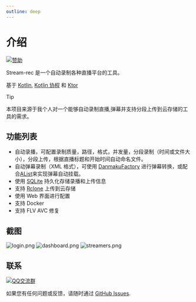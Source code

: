 ```yaml
---
outline: deep
---
```


# 介绍

[![赞助](https://img.shields.io/badge/赞助-爱发电-ff69b4)](https://afdian.com/a/streamrec)

Stream-rec 是一个自动录制各种直播平台的工具。

基于 [Kotlin](https://kotlinlang.org/), [Kotlin 协程](https://github.com/Kotlin/kotlinx.coroutines) 和 [Ktor](https://ktor.io/)

> [!TIP]
> 本项目来源于我个人对一个能够自动录制直播,弹幕并支持分段上传到云存储的工具的需求。

## 功能列表

- 自动录播，可配置录制质量，路径，格式，并发量，分段录制（时间或文件大小），分段上传，根据直播标题和开始时间自动命名文件。
- 自动弹幕录制（XML 格式），可使用 [DanmakuFactory](https://github.com/hihkm/DanmakuFactory) 进行弹幕转换，或配合[AList](https://alist.nn.ci/zh/)来实现弹幕自动挂载。
- 使用 [SQLite](https://www.sqlite.org/index.html) 持久化存储录播和上传信息
- 支持 [Rclone](https://rclone.org/) 上传到云存储
- 使用 Web 界面进行配置
- 支持 Docker
- 支持 FLV AVC 修复

## 截图

![login.png](zh/login.png)
![dashboard.png](zh/dashboard.png)
![streamers.png](zh/streamers.png)

## 联系

[![QQ交流群](https://img.shields.io/badge/QQ交流群-EB1923?logo=tencent-qq&logoColor=white)](https://qm.qq.com/q/qAbmjCuTug)

如果您有任何问题或反馈，请随时通过 [GitHub Issues](https://github.com/stream-rec/stream-rec/issues).
